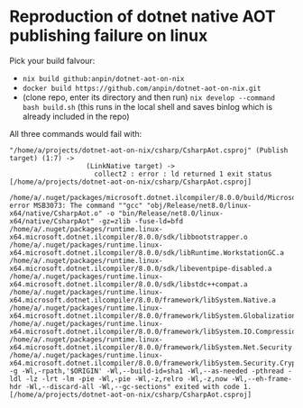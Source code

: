 # Reproduction of dotnet native AOT publishing failure on linux

Pick your build falvour:
- ```nix build github:anpin/dotnet-aot-on-nix```
- ```docker build https://github.com/anpin/dotnet-aot-on-nix.git```
- (clone repo, enter its directory and then run) ```nix develop --command bash build.sh``` (this runs in the local shell and saves binlog which is already included in the repo)

All three commands would fail with:
```
"/home/a/projects/dotnet-aot-on-nix/csharp/CsharpAot.csproj" (Publish target) (1:7) ->
                   (LinkNative target) ->
                     collect2 : error : ld returned 1 exit status [/home/a/projects/dotnet-aot-on-nix/csharp/CsharpAot.csproj]
                     /home/a/.nuget/packages/microsoft.dotnet.ilcompiler/8.0.0/build/Microsoft.NETCore.Native.targets(364,5): error MSB3073: The command ""gcc" "obj/Release/net8.0/linux-x64/native/CsharpAot.o" -o "bin/Release/net8.0/linux-x64/native/CsharpAot" -gz=zlib -fuse-ld=bfd /home/a/.nuget/packages/runtime.linux-x64.microsoft.dotnet.ilcompiler/8.0.0/sdk/libbootstrapper.o /home/a/.nuget/packages/runtime.linux-x64.microsoft.dotnet.ilcompiler/8.0.0/sdk/libRuntime.WorkstationGC.a /home/a/.nuget/packages/runtime.linux-x64.microsoft.dotnet.ilcompiler/8.0.0/sdk/libeventpipe-disabled.a /home/a/.nuget/packages/runtime.linux-x64.microsoft.dotnet.ilcompiler/8.0.0/sdk/libstdc++compat.a /home/a/.nuget/packages/runtime.linux-x64.microsoft.dotnet.ilcompiler/8.0.0/framework/libSystem.Native.a /home/a/.nuget/packages/runtime.linux-x64.microsoft.dotnet.ilcompiler/8.0.0/framework/libSystem.Globalization.Native.a /home/a/.nuget/packages/runtime.linux-x64.microsoft.dotnet.ilcompiler/8.0.0/framework/libSystem.IO.Compression.Native.a /home/a/.nuget/packages/runtime.linux-x64.microsoft.dotnet.ilcompiler/8.0.0/framework/libSystem.Net.Security.Native.a /home/a/.nuget/packages/runtime.linux-x64.microsoft.dotnet.ilcompiler/8.0.0/framework/libSystem.Security.Cryptography.Native.OpenSsl.a -g -Wl,-rpath,'$ORIGIN' -Wl,--build-id=sha1 -Wl,--as-needed -pthread -ldl -lz -lrt -lm -pie -Wl,-pie -Wl,-z,relro -Wl,-z,now -Wl,--eh-frame-hdr -Wl,--discard-all -Wl,--gc-sections" exited with code 1. [/home/a/projects/dotnet-aot-on-nix/csharp/CsharpAot.csproj]
```